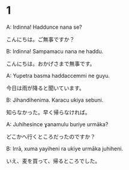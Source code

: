# 1
A:  Irdinna! Haddunce nana se?

こんにちは。ご無事ですか？

B:   Irdinna! Sampamacu nana ne haddu.

こんにちは。おかげさまで無事です。
      
A:   Yupetra basma haddaccemmi ne guyu.

今日は雨が降ると聞いています。
       
B:    Jihandihenima. Karacu ukiya sebuni.

知らなかった。早く帰らなければ。
        
A:    Juhihesince ɣanamulu buriye urmāka?

どこかへ行くところだったのですか？
        
B:    Irrā, xuma yayiheni ra ukiye urmāka juhiheni.

いえ、麦を買って、帰るところでした。
